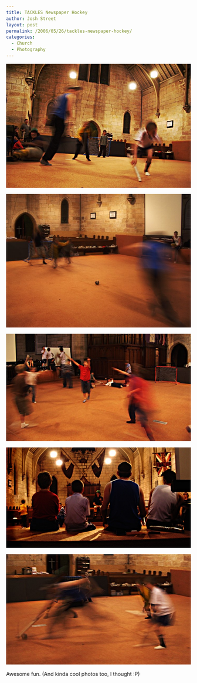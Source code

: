 ```yaml
---
title: TACKLES Newspaper Hockey
author: Josh Street
layout: post
permalink: /2006/05/26/tackles-newspaper-hockey/
categories:
  - Church
  - Photography
---
```

![Newspaper hockey at St Matthias church, Paddington][1]

![Newspaper hockey at St Matthias church, Paddington][2]

![Newspaper hockey at St Matthias church, Paddington][3]

![Newspaper hockey at St Matthias church, Paddington][4]

![Newspaper hockey at St Matthias church, Paddington][5]

Awesome fun. (And kinda cool photos too, I thought :P)

 [1]: /blog/wp-content/2006/05/hockey1.jpg
 [2]: /blog/wp-content/2006/05/hockey2.jpg
 [3]: /blog/wp-content/2006/05/hockey3.jpg
 [4]: /blog/wp-content/2006/05/hockey4.jpg
 [5]: /blog/wp-content/2006/05/hockey5.jpg